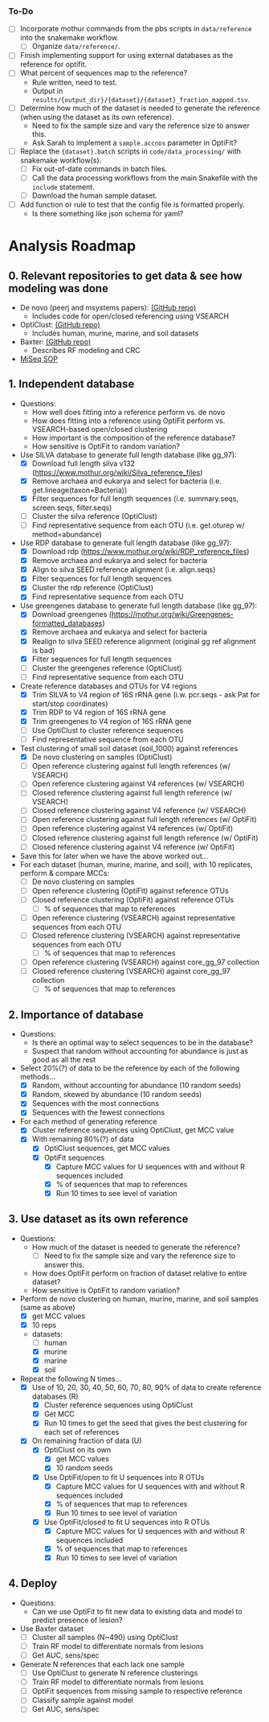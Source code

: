 ### To-Do
- [ ] Incorporate mothur commands from the pbs scripts in `data/reference` into the snakemake workflow.
    - [ ] Organize `data/reference/`.
- [ ] Finish implementing support for using external databases as the reference for optifit.
- [ ] What percent of sequences map to the reference?
    - Rule written, need to test.
    - Output in `results/{output_dir}/{dataset}/{dataset}_fraction_mapped.tsv`.
- [ ] Determine how much of the dataset is needed to generate the reference (when using the dataset as its own reference).
    - Need to fix the sample size and vary the reference size to answer this.
    - Ask Sarah to implement a `sample.accnos` parameter in OptiFit?
- [ ] Replace the `{dataset}.batch` scripts in `code/data_processing/` with snakemake workflow(s).
    - [ ] Fix out-of-date commands in batch files.
    - [ ] Call the data processing workflows from the main Snakefile with the `include` statement.
    - [ ] Download the human sample dataset.
- [ ] Add function or rule to test that the config file is formatted properly.
    - Is there something like json schema for yaml?


# Analysis Roadmap

## 0. Relevant repositories to get data & see how modeling was done
* De novo (peerj and msystems papers): [(GitHub repo)](https://github.com/SchlossLab/Schloss_Cluster_PeerJ_2015)
    - Includes code for open/closed referencing using VSEARCH
* OptiClust: [(GitHub repo)](https://github.com/SchlossLab/Westcott_OptiClust_mSphere_2017)
    - Includes human, murine, marine, and soil datasets
* Baxter: [(GitHub repo)](https://github.com/SchlossLab/Baxter_glne007Modeling_GenomeMed_2015)
    - Describes RF modeling and CRC
* [MiSeq SOP](https://mothur.org/wiki/MiSeq_SOP)

## 1. Independent database
* Questions:
    - How well does fitting into a reference perform vs. de novo
    - How does fitting into a reference using OptiFit perform vs. VSEARCH-based open/closed clustering
    - How important is the composition of the reference database?
    - How sensitive is OptiFit to random variation?
* Use SILVA database to generate full length database (like gg_97):
    - [x] Download full length silva v132 (https://www.mothur.org/wiki/Silva_reference_files)
    - [x] Remove archaea and eukarya and select for bacteria (i.e. get.lineage(taxon=Bacteria))
    - [x] Filter sequences for full length sequences (i.e. summary.seqs, screen.seqs, filter.seqs)
    - [ ] Cluster the silva reference (OptiClust)
    - [ ] Find representative sequence from each OTU (i.e. get.oturep w/ method=abundance)
* Use RDP database to generate full length database (like gg_97):
    - [x] Download rdp (https://www.mothur.org/wiki/RDP_reference_files)
    - [x] Remove archaea and eukarya and select for bacteria
    - [x] Align to silva SEED reference alignment (i.e. align.seqs)
    - [x] Filter sequences for full length sequences
    - [x] Cluster the rdp reference (OptiClust)
    - [x] Find representative sequence from each OTU
* Use greengenes database to generate full length database (like gg_97):
    - [x] Download greengenes (https://mothur.org/wiki/Greengenes-formatted_databases)
    - [x] Remove archaea and eukarya and select for bacteria
    - [x] Realign to silva SEED reference alignment (original gg ref alignment is bad)
    - [x] Filter sequences for full length sequences
    - [ ] Cluster the greengenes reference (OptiClust)
    - [ ] Find representative sequence from each OTU
* Create reference databases and OTUs for V4 regions
    - [x] Trim SILVA to V4 region of 16S rRNA gene (i.w. pcr.seqs - ask Pat for start/stop coordinates)
    - [x] Trim RDP to V4 region of 16S rRNA gene
    - [x] Trim greengenes to V4 region of 16S rRNA gene
    - [ ] Use OptiClust to cluster reference sequences
    - [ ] Find representative sequence from each OTU
* Test clustering of small soil dataset (soil_1000) against references
    - [x] De novo clustering on samples (OptiClust)
    - [ ] Open reference clustering against full length references (w/ VSEARCH)
    - [ ] Open reference clustering against V4 references (w/ VSEARCH)
    - [ ] Closed reference clustering against full length reference (w/ VSEARCH)
    - [ ] Closed reference clustering against V4 reference (w/ VSEARCH)
    - [ ] Open reference clustering against full length references (w/ OptiFit)
    - [ ] Open reference clustering against V4 references (w/ OptiFit)
    - [ ] Closed reference clustering against full length reference (w/ OptiFit)
    - [ ] Closed reference clustering against V4 reference (w/ OptiFit)
* Save this for later when we have the above worked out...
* For each dataset (human, murine, marine, and soil), with 10 replicates, perform & compare MCCs:
    - [ ] De novo clustering on  samples
    - [ ] Open reference clustering (OptiFit) against reference OTUs
    - [ ] Closed reference clustering (OptiFit) against reference OTUs
        - [ ] % of sequences that map to references
    - [ ] Open reference clustering (VSEARCH) against representative sequences from each OTU
    - [ ] Closed reference clustering (VSEARCH) against representative sequences from each OTU
        - [ ] % of sequences that map to references
    - [ ] Open reference clustering (VSEARCH) against core_gg_97 collection
    - [ ] Closed reference clustering (VSEARCH) against core_gg_97 collection
        - [ ] % of sequences that map to references

## 2. Importance of database
* Questions:
    - Is there an optimal way to select sequences to be in the database?
    - Suspect that random without accounting for abundance is just as good as all the rest
* Select 20%(?) of data to be the reference by each of the following methods...
    - [x] Random, without accounting for abundance (10 random seeds)
    - [x] Random, skewed by abundance (10 random seeds)
    - [x] Sequences with the most connections
    - [x] Sequences with the fewest connections
* For each method of generating reference
    - [x] Cluster reference sequences using OptiClust, get MCC value
    - [x] With remaining 80%(?) of data
        - [x] OptiClust sequences, get MCC values
        - [x] OptiFit sequences
            - [x] Capture MCC values for U sequences with and without R sequences included
            - [x] % of sequences that map to references
            - [x] Run 10 times to see level of variation

## 3. Use dataset as its own reference
* Questions:
    - How much of the dataset is needed to generate the reference?
        - [ ] Need to fix the sample size and vary the reference size to answer this.
    - How does OptiFit perform on fraction of dataset relative to entire dataset?
    - How sensitive is OptiFit to random variation?
* Perform de novo clustering on human, murine, marine, and soil samples (same as above)
    - [x] get MCC values
    - [x] 10 reps
    - datasets:
        - [ ] human
        - [x] murine
        - [x] marine
        - [x] soil
* Repeat the following N times...
    - [x] Use of 10, 20, 30, 40, 50, 60, 70, 80, 90% of data to create reference databases (R)
        - [x] Cluster reference sequences using OptiClust
        - [x] Get MCC
        - [x] Run 10 times to get the seed that gives the best clustering for each set of references
    - [x] On remaining fraction of data (U)
        - [x] OptiClust on its own
            - [x] get MCC values
            - [x] 10 random seeds
        - [x] Use OptiFit/open to fit U sequences into R OTUs
            - [x] Capture MCC values for U sequences with and without R sequences included
            - [x] % of sequences that map to references
            - [x] Run 10 times to see level of variation
        - [x] Use OptiFit/closed to fit U sequences into R OTUs
            - [x] Capture MCC values for U sequences with and without R sequences included
            - [x] % of sequences that map to references
            - [x] Run 10 times to see level of variation

## 4. Deploy
* Questions:
    - Can we use OptiFit to fit new data to existing data and model to predict presence of lesion?
* Use Baxter dataset
    - [ ] Cluster all samples (N~490) using OptiClust
    - [ ] Train RF model to differentiate normals from lesions
    - [ ] Get AUC, sens/spec
* Generate N references that each lack one sample
    - [ ] Use OptiClust to generate N reference clusterings
    - [ ] Train RF model to differentiate normals from lesions
    - [ ] OptiFit sequences from missing sample to respective reference
    - [ ] Classify sample against model
    - [ ] Get AUC, sens/spec
